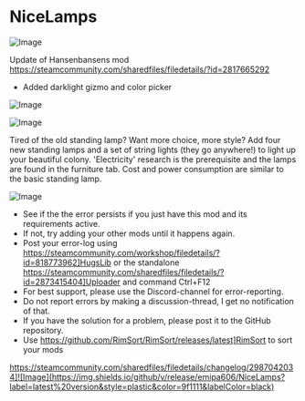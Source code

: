 # NiceLamps

![Image](https://i.imgur.com/buuPQel.png)

Update of Hansenbansens mod https://steamcommunity.com/sharedfiles/filedetails/?id=2817665292

- Added darklight gizmo and color picker

![Image](https://i.imgur.com/pufA0kM.png)

	
![Image](https://i.imgur.com/Z4GOv8H.png)

Tired of the old standing lamp? Want more choice, more style?
Add four new standing lamps and a set of string lights (they go anywhere!) to light up your beautiful colony.
'Electricity' research is the prerequisite and the lamps are found in the furniture tab. Cost and power consumption are similar to the basic standing lamp.

![Image](https://i.imgur.com/PwoNOj4.png)



-  See if the the error persists if you just have this mod and its requirements active.
-  If not, try adding your other mods until it happens again.
-  Post your error-log using https://steamcommunity.com/workshop/filedetails/?id=818773962]HugsLib or the standalone https://steamcommunity.com/sharedfiles/filedetails/?id=2873415404]Uploader and command Ctrl+F12
-  For best support, please use the Discord-channel for error-reporting.
-  Do not report errors by making a discussion-thread, I get no notification of that.
-  If you have the solution for a problem, please post it to the GitHub repository.
-  Use https://github.com/RimSort/RimSort/releases/latest]RimSort to sort your mods



https://steamcommunity.com/sharedfiles/filedetails/changelog/2987042034]![Image](https://img.shields.io/github/v/release/emipa606/NiceLamps?label=latest%20version&style=plastic&color=9f1111&labelColor=black)

